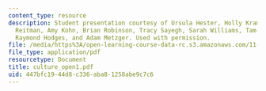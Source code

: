 ```yaml
---
content_type: resource
description: Student presentation courtesy of Ursula Hester, Holly Krambeck, Alexandra
  Reitman, Amy Kohn, Brian Robinson, Tracy Sayegh, Sarah Williams, Tam Doan, Hao Tian,
  Raymond Hodges, and Adam Metzger. Used with permission.
file: /media/https%3A/open-learning-course-data-rc.s3.amazonaws.com/11-952-foshan-china-workshop-spring-2004/447bfc1944d8c336aba81258abe9c7c6_culture_open1.pdf
file_type: application/pdf
resourcetype: Document
title: culture_open1.pdf
uid: 447bfc19-44d8-c336-aba8-1258abe9c7c6
---
```

